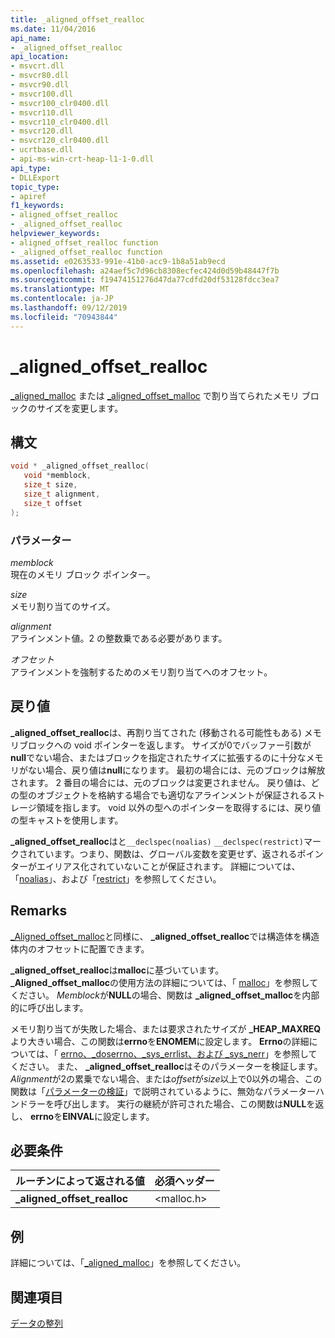 ```yaml
---
title: _aligned_offset_realloc
ms.date: 11/04/2016
api_name:
- _aligned_offset_realloc
api_location:
- msvcrt.dll
- msvcr80.dll
- msvcr90.dll
- msvcr100.dll
- msvcr100_clr0400.dll
- msvcr110.dll
- msvcr110_clr0400.dll
- msvcr120.dll
- msvcr120_clr0400.dll
- ucrtbase.dll
- api-ms-win-crt-heap-l1-1-0.dll
api_type:
- DLLExport
topic_type:
- apiref
f1_keywords:
- aligned_offset_realloc
- _aligned_offset_realloc
helpviewer_keywords:
- aligned_offset_realloc function
- _aligned_offset_realloc function
ms.assetid: e0263533-991e-41b0-acc9-1b8a51ab9ecd
ms.openlocfilehash: a24aef5c7d96cb8308ecfec424d0d59b48447f7b
ms.sourcegitcommit: f19474151276d47da77cdfd20df53128fdcc3ea7
ms.translationtype: MT
ms.contentlocale: ja-JP
ms.lasthandoff: 09/12/2019
ms.locfileid: "70943844"
---
```

# <a name="_aligned_offset_realloc"></a>_aligned_offset_realloc

[_aligned_malloc](aligned-malloc.md) または [_aligned_offset_malloc](aligned-offset-malloc.md) で割り当てられたメモリ ブロックのサイズを変更します。

## <a name="syntax"></a>構文

```C
void * _aligned_offset_realloc(
   void *memblock,
   size_t size,
   size_t alignment,
   size_t offset
);
```

### <a name="parameters"></a>パラメーター

*memblock*<br/>
現在のメモリ ブロック ポインター。

*size*<br/>
メモリ割り当てのサイズ。

*alignment*<br/>
アラインメント値。2 の整数乗である必要があります。

*オフセット*<br/>
アラインメントを強制するためのメモリ割り当てへのオフセット。

## <a name="return-value"></a>戻り値

**_aligned_offset_realloc**は、再割り当てされた (移動される可能性もある) メモリブロックへの void ポインターを返します。 サイズが0でバッファー引数が**null**でない場合、またはブロックを指定されたサイズに拡張するのに十分なメモリがない場合、戻り値は**null**になります。 最初の場合には、元のブロックは解放されます。 2 番目の場合には、元のブロックは変更されません。 戻り値は、どの型のオブジェクトを格納する場合でも適切なアラインメントが保証されるストレージ領域を指します。 void 以外の型へのポインターを取得するには、戻り値の型キャストを使用します。

**_aligned_offset_realloc**はと`__declspec(noalias)` `__declspec(restrict)`マークされています。つまり、関数は、グローバル変数を変更せず、返されるポインターがエイリアス化されていないことが保証されます。 詳細については、「[noalias](../../cpp/noalias.md)」、および「[restrict](../../cpp/restrict.md)」を参照してください。

## <a name="remarks"></a>Remarks

[_Aligned_offset_malloc](aligned-offset-malloc.md)と同様に、 **_aligned_offset_realloc**では構造体を構造体内のオフセットに配置できます。

**_aligned_offset_realloc**は**malloc**に基づいています。 **_Aligned_offset_malloc**の使用方法の詳細については、「 [malloc](malloc.md)」を参照してください。 *Memblock*が**NULL**の場合、関数は **_aligned_offset_malloc**を内部的に呼び出します。

メモリ割り当てが失敗した場合、または要求されたサイズが **_HEAP_MAXREQ**より大きい場合、この関数は**errno**を**ENOMEM**に設定します。 **Errno**の詳細については、「 [errno、_doserrno、_sys_errlist、および _sys_nerr](../../c-runtime-library/errno-doserrno-sys-errlist-and-sys-nerr.md)」を参照してください。 また、 **_aligned_offset_realloc**はそのパラメーターを検証します。 *Alignment*が2の累乗でない場合、または*offset*が*size*以上で0以外の場合、この関数は「[パラメーターの検証](../../c-runtime-library/parameter-validation.md)」で説明されているように、無効なパラメーターハンドラーを呼び出します。 実行の継続が許可された場合、この関数は**NULL**を返し、 **errno**を**EINVAL**に設定します。

## <a name="requirements"></a>必要条件

|ルーチンによって返される値|必須ヘッダー|
|-------------|---------------------|
|**_aligned_offset_realloc**|\<malloc.h>|

## <a name="example"></a>例

詳細については、「[_aligned_malloc](aligned-malloc.md)」を参照してください。

## <a name="see-also"></a>関連項目

[データの整列](../../c-runtime-library/data-alignment.md)<br/>
